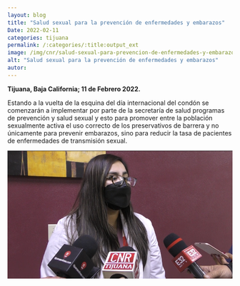 ```yaml
---
layout: blog
title: "Salud sexual para la prevención de enfermedades y embarazos"
Date: 2022-02-11
categories: tijuana
permalink: /:categories/:title:output_ext
image: /img/cnr/salud-sexual-para-prevencion-de-enfermedades-y-embarazos.png
alt: "Salud sexual para la prevención de enfermedades y embarazos"
autor:
---
```


**Tijuana, Baja California; 11 de Febrero 2022.** 

Estando a la vuelta de la esquina del día internacional del condón se comenzarán a implementar por parte de la secretaría de salud programas de prevención y salud sexual y esto para promover entre la población sexualmente activa el uso correcto de los preservativos de barrera y no únicamente para prevenir embarazos, sino para reducir la tasa de pacientes de enfermedades de transmisión sexual. 
 
<div id="carouselExampleSlidesOnly" class="carousel slide" data-ride="carousel">
  <div class="carousel-inner">
    <div class="carousel-item active">
       <img class="d-block w-100" src="/img/cnr/salud-sexual-para-prevencion-de-enfermedades-y-embarazos.png" loading="lazy"  alt="Salud sexual para la prevención de enfermedades y embarazos">
    </div>
  </div>
</div>
